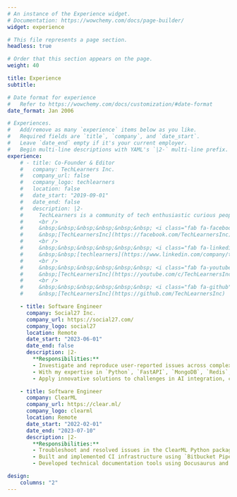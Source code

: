 ```yaml
---
# An instance of the Experience widget.
# Documentation: https://wowchemy.com/docs/page-builder/
widget: experience

# This file represents a page section.
headless: true

# Order that this section appears on the page.
weight: 40

title: Experience
subtitle:

# Date format for experience
#   Refer to https://wowchemy.com/docs/customization/#date-format
date_format: Jan 2006

# Experiences.
#   Add/remove as many `experience` items below as you like.
#   Required fields are `title`, `company`, and `date_start`.
#   Leave `date_end` empty if it's your current employer.
#   Begin multi-line descriptions with YAML's `|2-` multi-line prefix.
experience:
    # - title: Co-Founder & Editor
    #   company: TechLearners Inc.
    #   company_url: false
    #   company_logo: techlearners
    #   location: false
    #   date_start: "2019-09-01"
    #   date_end: false
    #   description: |2-
    #     TechLearners is a community of tech enthusiastic curious people who loves learn new technologies and share the learnings with all. We have a YouTube channel by this name where we share tutorial videos of different technologies and related things. Our motive is to share the knowledge of science & technology to all and making an impact through technological inventions.
    #     <br />
    #     &nbsp;&nbsp;&nbsp;&nbsp;&nbsp;&nbsp; <i class="fab fa-facebook" style="color: #3b5998"></i>
    #     &nbsp;[TechLearnersInc](https://facebook.com/TechLearnersInc)
    #     <br />
    #     &nbsp;&nbsp;&nbsp;&nbsp;&nbsp;&nbsp; <i class="fab fa-linkedin" style="color: #0069bd"></i>
    #     &nbsp;&nbsp;[techlearners](https://www.linkedin.com/company/techlearners)
    #     <br />
    #     &nbsp;&nbsp;&nbsp;&nbsp;&nbsp;&nbsp; <i class="fab fa-youtube" style="color: #ff0000"></i>
    #     &nbsp;[TechLearnersInc](https://youtube.com/c/TechLearnersInc)
    #     <br />
    #     &nbsp;&nbsp;&nbsp;&nbsp;&nbsp;&nbsp; <i class="fab fa-github" style="color: #333"></i>
    #     &nbsp;[TechLearnersInc](https://github.com/TechLearnersInc)

    - title: Software Engineer
      company: Social27 Inc.
      company_url: https://social27.com/
      company_logo: social27
      location: Remote
      date_start: "2023-06-01"
      date_end: false
      description: |2-
        **Responsibilities:**
        - Investigate and reproduce user‑reported issues across complex systems, including `LLM`, `AI models`, `Azure` services, `ChatGPT`, and `Langchain`.
        - With my expertise in `Python`, `FastAPI`, `MongoDB`, `Redis`, and `Microsoft SQL Server`, I effectively debug and rectify backend issues to ensure optimal performance and reliability.
        - Apply innovative solutions to challenges in AI integration, cloud computing on Azure, and the development of scalable systems, ensuring robust functionality and user satisfaction.

    - title: Software Engineer
      company: ClearML
      company_url: https://clear.ml/
      company_logo: clearml
      location: Remote
      date_start: "2022-02-01"
      date_end: "2023-07-10"
      description: |2-
        **Responsibilities:**
        - Troubleshoot and resolved issues in the ClearML Python package using `VSCode`, `PyCharm`, `TensorFlow`, `PyTorch`, etc
        - Built and implemented CI infrastructure using `Bitbucket Pipelines`, including unit and integration tests in `Python`.
        - Developed technical documentation tools using Docusaurus and `Sphinx`, and created data processing pipelines using `Jenkins` Pipelines.

design:
    columns: "2"
---
```

